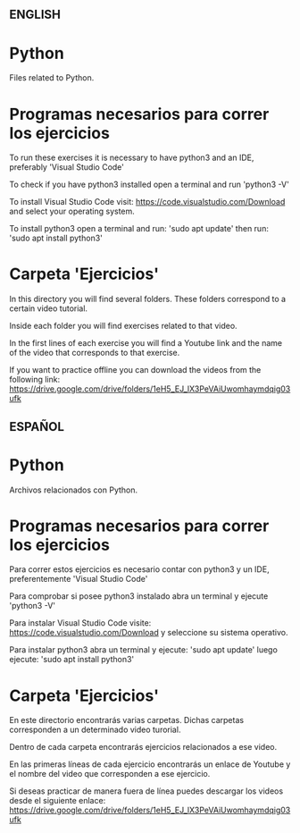 ## ENGLISH

# Python
Files related to Python.

# Programas necesarios para correr los ejercicios
To run these exercises it is necessary to have python3 and an IDE, preferably 'Visual Studio Code'

To check if you have python3 installed open a terminal and run 'python3 -V'

To install Visual Studio Code visit:
https://code.visualstudio.com/Download
and select your operating system.

To install python3 open a terminal and run:
'sudo apt update'
then run:
'sudo apt install python3'

# Carpeta 'Ejercicios'
In this directory you will find several folders. These folders correspond to a certain video tutorial.

Inside each folder you will find exercises related to that video.

In the first lines of each exercise you will find a Youtube link and the name of the video that corresponds to that exercise.

If you want to practice offline you can download the videos from the following link:
https://drive.google.com/drive/folders/1eH5_EJ_lX3PeVAiUwomhaymdqig03ufk

## ESPAÑOL

# Python
Archivos relacionados con Python.

# Programas necesarios para correr los ejercicios
Para correr estos ejercicios es necesario contar con python3 y un IDE, preferentemente 'Visual Studio Code'

Para comprobar si posee python3 instalado abra un terminal y ejecute 'python3 -V'

Para instalar Visual Studio Code visite:
https://code.visualstudio.com/Download
y seleccione su sistema operativo.

Para instalar python3 abra un terminal y ejecute:
'sudo apt update'
luego ejecute:
'sudo apt install python3'

# Carpeta 'Ejercicios'
En este directorio encontrarás varias carpetas. Dichas carpetas corresponden a un determinado video turorial.

Dentro de cada carpeta encontrarás ejercicios relacionados a ese video.

En las primeras líneas de cada ejercicio encontrarás un enlace de Youtube y el nombre del video que corresponden a ese ejercicio.

Si deseas practicar de manera fuera de línea puedes descargar los videos desde el siguiente enlace:
https://drive.google.com/drive/folders/1eH5_EJ_lX3PeVAiUwomhaymdqig03ufk